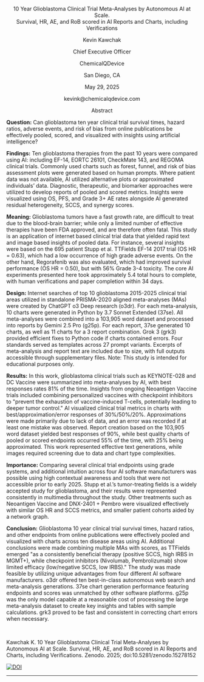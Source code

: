 <div align="center">
  <p>10 Year Glioblastoma Clinical Trial Meta-Analyses by Autonomous AI at Scale. <br> Survival, HR, AE, and RoB scored in AI Reports and Charts, including Verifications</p> 
<div align="center">

<div align="center">
  <p>Kevin Kawchak</p>
  <p>Chief Executive Officer</p>
  <p>ChemicalQDevice</p>
  <p>San Diego, CA</p>
  <p>May 29, 2025</p>
  <p>kevink@chemicalqdevice.com</p>
  <p>Abstract</p>
</div>

<div align="left">

**Question:**  Can glioblastoma ten year clinical trial survival times, hazard ratios, adverse events, and risk of bias from online publications be effectively pooled, scored, and visualized with insights using artificial intelligence?

**Findings:** Ten glioblastoma therapies from the past 10 years were compared using AI: including EF-14, EORTC 26101, CheckMate 143, and REGOMA clinical trials. Commonly used charts such as forest, funnel, and risk of bias assessment plots were generated based on human prompts. Where patient data was not available, AI utilized alternative plots or approximated individuals’ data. Diagnostic, therapeutic, and biomarker approaches were utilized to develop reports of pooled and scored metrics. Insights were visualized using OS, PFS, and Grade 3+ AE rates alongside AI generated residual heterogeneity, SCCS, and synergy scores.

**Meaning:** Glioblastoma tumors have a fast growth rate, are difficult to treat due to the blood-brain barrier; while only a limited number of effective therapies have been FDA approved, and are therefore often fatal. This study is an application of internet based clinical trial data that yielded rapid text and image based insights of pooled data. For instance, several insights were based on the 695 patient Stupp et al. TTFields EF-14 2017 trial (OS HR = 0.63), which had a low occurrence of high grade adverse events. On the other hand, Regorafenib was also evaluated, which had improved survival performance (OS HR = 0.50), but with 56% Grade 3-4 toxicity. The core AI experiments presented here took approximately 5.4 total hours to complete, with human verifications and paper completion within 34 days.

**Design:** Internet searches of top 10 glioblastoma 2015-2025 clinical trial areas utilized in standalone PRISMA-2020 aligned meta-analyses (MAs) were created by ChatGPT o3 Deep research (o3dr). For each meta-analysis, 10 charts were generated in Python by 3.7 Sonnet Extended (37se). All meta-analyses were combined into a 103,905 word dataset and processed into reports by Gemini 2.5 Pro (g25p). For each report, 37se generated 10 charts, as well as 11 charts for a 3 report combination. Grok 3 (grk3) provided efficient fixes to Python code if charts contained errors. Four standards served as templates across 27 prompt variants. Excerpts of meta-analysis and report text are included due to size, with full outputs accessible through supplementary files. Note: This study is intended for educational purposes only.

**Results:** In this work, glioblastoma clinical trials such as KEYNOTE-028 and DC Vaccine were summarized into meta-analyses by AI, with best responses rates 81% of the time. Insights from ongoing Neoantigen Vaccine trials included combining personalized vaccines with checkpoint inhibitors to "prevent the exhaustion of vaccine-induced T-cells, potentially leading to deeper tumor control." AI visualized clinical trial metrics in charts with best/approximation/error responses of 30%/50%/20%. Approximations were made primarily due to lack of data, and an error was recorded if at least one mistake was observed. Report creation based on the 103,905 word dataset yielded best responses of 90%, while best quality charts of pooled or scored endpoints occurred 55% of the time, with 25% being approximated. This work represented effective text generations, while images required screening due to data and chart type complexities.

**Importance:** Comparing several clinical trial endpoints using grade systems, and additional intuition across four AI software manufacturers was possible using high contextual awareness and tools that were not accessible prior to early 2025. Stupp et al.’s tumor-treating fields is a widely accepted study for glioblastoma, and their results were represented consistently in multimedia throughout the study. Other treatments such as Neoantigen Vaccine and DNX-2401 + Pembro were visualized effectively with similar OS HR and SCCS metrics, and smaller patient cohorts aided by a network graph.

**Conclusion:** Glioblastoma 10 year clinical trial survival times, hazard ratios, and other endpoints from online publications were effectively pooled and visualized with charts across ten disease areas using AI. Additional conclusions were made combining multiple MAs with scores, as TTFields emerged "as a consistently beneficial therapy (positive SCCS, high IRBS in MGMT+), while checkpoint inhibitors (Nivolumab, Pembrolizumab) show limited efficacy (low/negative SCCS, low IRBS)." The study was made feasible by utilizing unique advantages from four different AI software manufacturers. o3dr offered ten best-in-class autonomous web search and meta-analysis generations. 37se chart generation performance featuring endpoints and scores was unmatched by other software platforms. g25p was the only model capable at a reasonable cost of processing the large meta-analysis dataset to create key insights and tables with sample calculations. grk3 proved to be fast and consistent in correcting chart errors when necessary.


  
<div align="left">

<br>
  
Kawchak K. 10 Year Glioblastoma Clinical Trial Meta-Analyses by Autonomous AI at Scale. Survival, HR, AE, and RoB scored in AI Reports and Charts, including Verifications. Zenodo. 2025; doi:10.5281/zenodo.15278152

[![DOI](https://zenodo.org/badge/DOI/10.5281/zenodo.15549831.svg)](https://doi.org/10.5281/zenodo.15549831)

---

